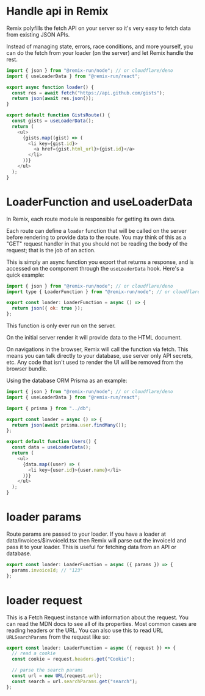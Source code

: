 # Handle api in Remix

Remix polyfills the fetch API on your server so it's very easy to fetch data from existing JSON APIs.

Instead of managing state, errors, race conditions, and more yourself, you can do the fetch from your loader (on the server) and let Remix handle the rest.

```js
import { json } from "@remix-run/node"; // or cloudflare/deno
import { useLoaderData } from "@remix-run/react";

export async function loader() {
  const res = await fetch("https://api.github.com/gists");
  return json(await res.json());
}

export default function GistsRoute() {
  const gists = useLoaderData();
  return (
    <ul>
      {gists.map((gist) => (
        <li key={gist.id}>
          <a href={gist.html_url}>{gist.id}</a>
        </li>
      ))}
    </ul>
  );
}
```

# LoaderFunction and useLoaderData

In Remix, each route module is responsible for getting its own data.

Each route can define a `loader` function that will be called on the server before rendering to provide data to the route. You may think of this as a "GET" request handler in that you should not be reading the body of the request; that is the job of an action.

This is simply an async function you export that returns a response, and is accessed on the component through the `useLoaderData` hook. Here's a quick example:

```js
import { json } from "@remix-run/node"; // or cloudflare/deno
import type { LoaderFunction } from "@remix-run/node"; // or cloudflare/deno

export const loader: LoaderFunction = async () => {
  return json({ ok: true });
};
```

This function is only ever run on the server.

On the initial server render it will provide data to the HTML document.

On navigations in the browser, Remix will call the function via fetch. This means you can talk directly to your database, use server only API secrets, etc. Any code that isn't used to render the UI will be removed from the browser bundle.

Using the database ORM Prisma as an example:

```js
import { json } from "@remix-run/node"; // or cloudflare/deno
import { useLoaderData } from "@remix-run/react";

import { prisma } from "../db";

export const loader = async () => {
  return json(await prisma.user.findMany());
};

export default function Users() {
  const data = useLoaderData();
  return (
    <ul>
      {data.map((user) => (
        <li key={user.id}>{user.name}</li>
      ))}
    </ul>
  );
}
```

# loader params

Route params are passed to your loader. If you have a loader at data/invoices/$invoiceId.tsx then Remix will parse out the invoiceId and pass it to your loader. This is useful for fetching data from an API or database.

```js
export const loader: LoaderFunction = async ({ params }) => {
  params.invoiceId; // "123"
};
```

# loader request

This is a Fetch Request instance with information about the request. You can read the MDN docs to see all of its properties.
Most common cases are reading headers or the URL. You can also use this to read URL `URLSearchParams` from the request like so:

```js
export const loader: LoaderFunction = async ({ request }) => {
  // read a cookie
  const cookie = request.headers.get("Cookie");

  // parse the search params
  const url = new URL(request.url);
  const search = url.searchParams.get("search");
};
```
